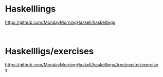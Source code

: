 # Haskelllings

https://github.com/MondayMorningHaskell/haskellings

<br>

# Haskellligs/exercises

https://github.com/MondayMorningHaskell/haskellings/tree/master/exercises

<br>

